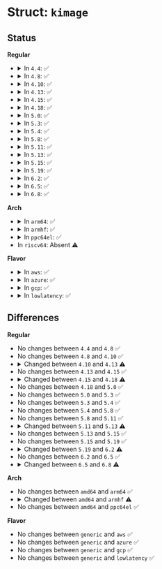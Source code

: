 # Struct: <code>kimage</code>

## Status
<b>Regular</b>
<ul>
<li>
<details>
<summary>In <code>4.4</code>: ✅</summary>

```c
struct kimage {
    kimage_entry_t head;
    kimage_entry_t *entry;
    kimage_entry_t *last_entry;
    long unsigned int start;
    struct page *control_code_page;
    struct page *swap_page;
    long unsigned int nr_segments;
    struct kexec_segment segment[16];
    struct list_head control_pages;
    struct list_head dest_pages;
    struct list_head unusable_pages;
    long unsigned int control_page;
    unsigned int type;
    unsigned int preserve_context;
    unsigned int file_mode;
    struct kimage_arch arch;
    void *kernel_buf;
    long unsigned int kernel_buf_len;
    void *initrd_buf;
    long unsigned int initrd_buf_len;
    char *cmdline_buf;
    long unsigned int cmdline_buf_len;
    struct kexec_file_ops *fops;
    void *image_loader_data;
    struct purgatory_info purgatory_info;
};
```
</details>
</li>
<li>
<details>
<summary>In <code>4.8</code>: ✅</summary>

```c
struct kimage {
    kimage_entry_t head;
    kimage_entry_t *entry;
    kimage_entry_t *last_entry;
    long unsigned int start;
    struct page *control_code_page;
    struct page *swap_page;
    long unsigned int nr_segments;
    struct kexec_segment segment[16];
    struct list_head control_pages;
    struct list_head dest_pages;
    struct list_head unusable_pages;
    long unsigned int control_page;
    unsigned int type;
    unsigned int preserve_context;
    unsigned int file_mode;
    struct kimage_arch arch;
    void *kernel_buf;
    long unsigned int kernel_buf_len;
    void *initrd_buf;
    long unsigned int initrd_buf_len;
    char *cmdline_buf;
    long unsigned int cmdline_buf_len;
    struct kexec_file_ops *fops;
    void *image_loader_data;
    struct purgatory_info purgatory_info;
};
```
</details>
</li>
<li>
<details>
<summary>In <code>4.10</code>: ✅</summary>

```c
struct kimage {
    kimage_entry_t head;
    kimage_entry_t *entry;
    kimage_entry_t *last_entry;
    long unsigned int start;
    struct page *control_code_page;
    struct page *swap_page;
    long unsigned int nr_segments;
    struct kexec_segment segment[16];
    struct list_head control_pages;
    struct list_head dest_pages;
    struct list_head unusable_pages;
    long unsigned int control_page;
    unsigned int type;
    unsigned int preserve_context;
    unsigned int file_mode;
    struct kimage_arch arch;
    void *kernel_buf;
    long unsigned int kernel_buf_len;
    void *initrd_buf;
    long unsigned int initrd_buf_len;
    char *cmdline_buf;
    long unsigned int cmdline_buf_len;
    struct kexec_file_ops *fops;
    void *image_loader_data;
    struct purgatory_info purgatory_info;
};
```
</details>
</li>
<li>
<details>
<summary>In <code>4.13</code>: ✅</summary>

```c
struct kimage {
    kimage_entry_t head;
    kimage_entry_t *entry;
    kimage_entry_t *last_entry;
    long unsigned int start;
    struct page *control_code_page;
    struct page *swap_page;
    void *vmcoreinfo_data_copy;
    long unsigned int nr_segments;
    struct kexec_segment segment[16];
    struct list_head control_pages;
    struct list_head dest_pages;
    struct list_head unusable_pages;
    long unsigned int control_page;
    unsigned int type;
    unsigned int preserve_context;
    unsigned int file_mode;
    struct kimage_arch arch;
    void *kernel_buf;
    long unsigned int kernel_buf_len;
    void *initrd_buf;
    long unsigned int initrd_buf_len;
    char *cmdline_buf;
    long unsigned int cmdline_buf_len;
    struct kexec_file_ops *fops;
    void *image_loader_data;
    struct purgatory_info purgatory_info;
};
```
</details>
</li>
<li>
<details>
<summary>In <code>4.15</code>: ✅</summary>

```c
struct kimage {
    kimage_entry_t head;
    kimage_entry_t *entry;
    kimage_entry_t *last_entry;
    long unsigned int start;
    struct page *control_code_page;
    struct page *swap_page;
    void *vmcoreinfo_data_copy;
    long unsigned int nr_segments;
    struct kexec_segment segment[16];
    struct list_head control_pages;
    struct list_head dest_pages;
    struct list_head unusable_pages;
    long unsigned int control_page;
    unsigned int type;
    unsigned int preserve_context;
    unsigned int file_mode;
    struct kimage_arch arch;
    void *kernel_buf;
    long unsigned int kernel_buf_len;
    void *initrd_buf;
    long unsigned int initrd_buf_len;
    char *cmdline_buf;
    long unsigned int cmdline_buf_len;
    struct kexec_file_ops *fops;
    void *image_loader_data;
    struct purgatory_info purgatory_info;
};
```
</details>
</li>
<li>
<details>
<summary>In <code>4.18</code>: ✅</summary>

```c
struct kimage {
    kimage_entry_t head;
    kimage_entry_t *entry;
    kimage_entry_t *last_entry;
    long unsigned int start;
    struct page *control_code_page;
    struct page *swap_page;
    void *vmcoreinfo_data_copy;
    long unsigned int nr_segments;
    struct kexec_segment segment[16];
    struct list_head control_pages;
    struct list_head dest_pages;
    struct list_head unusable_pages;
    long unsigned int control_page;
    unsigned int type;
    unsigned int preserve_context;
    unsigned int file_mode;
    struct kimage_arch arch;
    void *kernel_buf;
    long unsigned int kernel_buf_len;
    void *initrd_buf;
    long unsigned int initrd_buf_len;
    char *cmdline_buf;
    long unsigned int cmdline_buf_len;
    const struct kexec_file_ops *fops;
    void *image_loader_data;
    struct purgatory_info purgatory_info;
};
```
</details>
</li>
<li>
<details>
<summary>In <code>5.0</code>: ✅</summary>

```c
struct kimage {
    kimage_entry_t head;
    kimage_entry_t *entry;
    kimage_entry_t *last_entry;
    long unsigned int start;
    struct page *control_code_page;
    struct page *swap_page;
    void *vmcoreinfo_data_copy;
    long unsigned int nr_segments;
    struct kexec_segment segment[16];
    struct list_head control_pages;
    struct list_head dest_pages;
    struct list_head unusable_pages;
    long unsigned int control_page;
    unsigned int type;
    unsigned int preserve_context;
    unsigned int file_mode;
    struct kimage_arch arch;
    void *kernel_buf;
    long unsigned int kernel_buf_len;
    void *initrd_buf;
    long unsigned int initrd_buf_len;
    char *cmdline_buf;
    long unsigned int cmdline_buf_len;
    const struct kexec_file_ops *fops;
    void *image_loader_data;
    struct purgatory_info purgatory_info;
};
```
</details>
</li>
<li>
<details>
<summary>In <code>5.3</code>: ✅</summary>

```c
struct kimage {
    kimage_entry_t head;
    kimage_entry_t *entry;
    kimage_entry_t *last_entry;
    long unsigned int start;
    struct page *control_code_page;
    struct page *swap_page;
    void *vmcoreinfo_data_copy;
    long unsigned int nr_segments;
    struct kexec_segment segment[16];
    struct list_head control_pages;
    struct list_head dest_pages;
    struct list_head unusable_pages;
    long unsigned int control_page;
    unsigned int type;
    unsigned int preserve_context;
    unsigned int file_mode;
    struct kimage_arch arch;
    void *kernel_buf;
    long unsigned int kernel_buf_len;
    void *initrd_buf;
    long unsigned int initrd_buf_len;
    char *cmdline_buf;
    long unsigned int cmdline_buf_len;
    const struct kexec_file_ops *fops;
    void *image_loader_data;
    struct purgatory_info purgatory_info;
};
```
</details>
</li>
<li>
<details>
<summary>In <code>5.4</code>: ✅</summary>

```c
struct kimage {
    kimage_entry_t head;
    kimage_entry_t *entry;
    kimage_entry_t *last_entry;
    long unsigned int start;
    struct page *control_code_page;
    struct page *swap_page;
    void *vmcoreinfo_data_copy;
    long unsigned int nr_segments;
    struct kexec_segment segment[16];
    struct list_head control_pages;
    struct list_head dest_pages;
    struct list_head unusable_pages;
    long unsigned int control_page;
    unsigned int type;
    unsigned int preserve_context;
    unsigned int file_mode;
    struct kimage_arch arch;
    void *kernel_buf;
    long unsigned int kernel_buf_len;
    void *initrd_buf;
    long unsigned int initrd_buf_len;
    char *cmdline_buf;
    long unsigned int cmdline_buf_len;
    const struct kexec_file_ops *fops;
    void *image_loader_data;
    struct purgatory_info purgatory_info;
};
```
</details>
</li>
<li>
<details>
<summary>In <code>5.8</code>: ✅</summary>

```c
struct kimage {
    kimage_entry_t head;
    kimage_entry_t *entry;
    kimage_entry_t *last_entry;
    long unsigned int start;
    struct page *control_code_page;
    struct page *swap_page;
    void *vmcoreinfo_data_copy;
    long unsigned int nr_segments;
    struct kexec_segment segment[16];
    struct list_head control_pages;
    struct list_head dest_pages;
    struct list_head unusable_pages;
    long unsigned int control_page;
    unsigned int type;
    unsigned int preserve_context;
    unsigned int file_mode;
    struct kimage_arch arch;
    void *kernel_buf;
    long unsigned int kernel_buf_len;
    void *initrd_buf;
    long unsigned int initrd_buf_len;
    char *cmdline_buf;
    long unsigned int cmdline_buf_len;
    const struct kexec_file_ops *fops;
    void *image_loader_data;
    struct purgatory_info purgatory_info;
};
```
</details>
</li>
<li>
<details>
<summary>In <code>5.11</code>: ✅</summary>

```c
struct kimage {
    kimage_entry_t head;
    kimage_entry_t *entry;
    kimage_entry_t *last_entry;
    long unsigned int start;
    struct page *control_code_page;
    struct page *swap_page;
    void *vmcoreinfo_data_copy;
    long unsigned int nr_segments;
    struct kexec_segment segment[16];
    struct list_head control_pages;
    struct list_head dest_pages;
    struct list_head unusable_pages;
    long unsigned int control_page;
    unsigned int type;
    unsigned int preserve_context;
    unsigned int file_mode;
    struct kimage_arch arch;
    void *kernel_buf;
    long unsigned int kernel_buf_len;
    void *initrd_buf;
    long unsigned int initrd_buf_len;
    char *cmdline_buf;
    long unsigned int cmdline_buf_len;
    const struct kexec_file_ops *fops;
    void *image_loader_data;
    struct purgatory_info purgatory_info;
};
```
</details>
</li>
<li>
<details>
<summary>In <code>5.13</code>: ✅</summary>

```c
struct kimage {
    kimage_entry_t head;
    kimage_entry_t *entry;
    kimage_entry_t *last_entry;
    long unsigned int start;
    struct page *control_code_page;
    struct page *swap_page;
    void *vmcoreinfo_data_copy;
    long unsigned int nr_segments;
    struct kexec_segment segment[16];
    struct list_head control_pages;
    struct list_head dest_pages;
    struct list_head unusable_pages;
    long unsigned int control_page;
    unsigned int type;
    unsigned int preserve_context;
    unsigned int file_mode;
    struct kimage_arch arch;
    void *kernel_buf;
    long unsigned int kernel_buf_len;
    void *initrd_buf;
    long unsigned int initrd_buf_len;
    char *cmdline_buf;
    long unsigned int cmdline_buf_len;
    const struct kexec_file_ops *fops;
    void *image_loader_data;
    struct purgatory_info purgatory_info;
    void *elf_headers;
    long unsigned int elf_headers_sz;
    long unsigned int elf_load_addr;
};
```
</details>
</li>
<li>
<details>
<summary>In <code>5.15</code>: ✅</summary>

```c
struct kimage {
    kimage_entry_t head;
    kimage_entry_t *entry;
    kimage_entry_t *last_entry;
    long unsigned int start;
    struct page *control_code_page;
    struct page *swap_page;
    void *vmcoreinfo_data_copy;
    long unsigned int nr_segments;
    struct kexec_segment segment[16];
    struct list_head control_pages;
    struct list_head dest_pages;
    struct list_head unusable_pages;
    long unsigned int control_page;
    unsigned int type;
    unsigned int preserve_context;
    unsigned int file_mode;
    struct kimage_arch arch;
    void *kernel_buf;
    long unsigned int kernel_buf_len;
    void *initrd_buf;
    long unsigned int initrd_buf_len;
    char *cmdline_buf;
    long unsigned int cmdline_buf_len;
    const struct kexec_file_ops *fops;
    void *image_loader_data;
    struct purgatory_info purgatory_info;
    void *elf_headers;
    long unsigned int elf_headers_sz;
    long unsigned int elf_load_addr;
};
```
</details>
</li>
<li>
<details>
<summary>In <code>5.19</code>: ✅</summary>

```c
struct kimage {
    kimage_entry_t head;
    kimage_entry_t *entry;
    kimage_entry_t *last_entry;
    long unsigned int start;
    struct page *control_code_page;
    struct page *swap_page;
    void *vmcoreinfo_data_copy;
    long unsigned int nr_segments;
    struct kexec_segment segment[16];
    struct list_head control_pages;
    struct list_head dest_pages;
    struct list_head unusable_pages;
    long unsigned int control_page;
    unsigned int type;
    unsigned int preserve_context;
    unsigned int file_mode;
    struct kimage_arch arch;
    void *kernel_buf;
    long unsigned int kernel_buf_len;
    void *initrd_buf;
    long unsigned int initrd_buf_len;
    char *cmdline_buf;
    long unsigned int cmdline_buf_len;
    const struct kexec_file_ops *fops;
    void *image_loader_data;
    struct purgatory_info purgatory_info;
    void *elf_headers;
    long unsigned int elf_headers_sz;
    long unsigned int elf_load_addr;
};
```
</details>
</li>
<li>
<details>
<summary>In <code>6.2</code>: ✅</summary>

```c
struct kimage {
    kimage_entry_t head;
    kimage_entry_t *entry;
    kimage_entry_t *last_entry;
    long unsigned int start;
    struct page *control_code_page;
    struct page *swap_page;
    void *vmcoreinfo_data_copy;
    long unsigned int nr_segments;
    struct kexec_segment segment[16];
    struct list_head control_pages;
    struct list_head dest_pages;
    struct list_head unusable_pages;
    long unsigned int control_page;
    unsigned int type;
    unsigned int preserve_context;
    unsigned int file_mode;
    struct kimage_arch arch;
    void *kernel_buf;
    long unsigned int kernel_buf_len;
    void *initrd_buf;
    long unsigned int initrd_buf_len;
    char *cmdline_buf;
    long unsigned int cmdline_buf_len;
    const struct kexec_file_ops *fops;
    void *image_loader_data;
    struct purgatory_info purgatory_info;
    void *ima_buffer;
    phys_addr_t ima_buffer_addr;
    size_t ima_buffer_size;
    void *elf_headers;
    long unsigned int elf_headers_sz;
    long unsigned int elf_load_addr;
};
```
</details>
</li>
<li>
<details>
<summary>In <code>6.5</code>: ✅</summary>

```c
struct kimage {
    kimage_entry_t head;
    kimage_entry_t *entry;
    kimage_entry_t *last_entry;
    long unsigned int start;
    struct page *control_code_page;
    struct page *swap_page;
    void *vmcoreinfo_data_copy;
    long unsigned int nr_segments;
    struct kexec_segment segment[16];
    struct list_head control_pages;
    struct list_head dest_pages;
    struct list_head unusable_pages;
    long unsigned int control_page;
    unsigned int type;
    unsigned int preserve_context;
    unsigned int file_mode;
    struct kimage_arch arch;
    void *kernel_buf;
    long unsigned int kernel_buf_len;
    void *initrd_buf;
    long unsigned int initrd_buf_len;
    char *cmdline_buf;
    long unsigned int cmdline_buf_len;
    const struct kexec_file_ops *fops;
    void *image_loader_data;
    struct purgatory_info purgatory_info;
    void *ima_buffer;
    phys_addr_t ima_buffer_addr;
    size_t ima_buffer_size;
    void *elf_headers;
    long unsigned int elf_headers_sz;
    long unsigned int elf_load_addr;
};
```
</details>
</li>
<li>
<details>
<summary>In <code>6.8</code>: ✅</summary>

```c
struct kimage {
    kimage_entry_t head;
    kimage_entry_t *entry;
    kimage_entry_t *last_entry;
    long unsigned int start;
    struct page *control_code_page;
    struct page *swap_page;
    void *vmcoreinfo_data_copy;
    long unsigned int nr_segments;
    struct kexec_segment segment[16];
    struct list_head control_pages;
    struct list_head dest_pages;
    struct list_head unusable_pages;
    long unsigned int control_page;
    unsigned int type;
    unsigned int preserve_context;
    unsigned int file_mode;
    unsigned int update_elfcorehdr;
    struct kimage_arch arch;
    void *kernel_buf;
    long unsigned int kernel_buf_len;
    void *initrd_buf;
    long unsigned int initrd_buf_len;
    char *cmdline_buf;
    long unsigned int cmdline_buf_len;
    const struct kexec_file_ops *fops;
    void *image_loader_data;
    struct purgatory_info purgatory_info;
    int hp_action;
    int elfcorehdr_index;
    bool elfcorehdr_updated;
    void *ima_buffer;
    phys_addr_t ima_buffer_addr;
    size_t ima_buffer_size;
    void *elf_headers;
    long unsigned int elf_headers_sz;
    long unsigned int elf_load_addr;
};
```
</details>
</li>
</ul>
<b>Arch</b>
<ul>
<li>
<details>
<summary>In <code>arm64</code>: ✅</summary>

```c
struct kimage {
    kimage_entry_t head;
    kimage_entry_t *entry;
    kimage_entry_t *last_entry;
    long unsigned int start;
    struct page *control_code_page;
    struct page *swap_page;
    void *vmcoreinfo_data_copy;
    long unsigned int nr_segments;
    struct kexec_segment segment[16];
    struct list_head control_pages;
    struct list_head dest_pages;
    struct list_head unusable_pages;
    long unsigned int control_page;
    unsigned int type;
    unsigned int preserve_context;
    unsigned int file_mode;
    struct kimage_arch arch;
    void *kernel_buf;
    long unsigned int kernel_buf_len;
    void *initrd_buf;
    long unsigned int initrd_buf_len;
    char *cmdline_buf;
    long unsigned int cmdline_buf_len;
    const struct kexec_file_ops *fops;
    void *image_loader_data;
    struct purgatory_info purgatory_info;
};
```
</details>
</li>
<li>
<details>
<summary>In <code>armhf</code>: ✅</summary>

```c
struct kimage {
    kimage_entry_t head;
    kimage_entry_t *entry;
    kimage_entry_t *last_entry;
    long unsigned int start;
    struct page *control_code_page;
    struct page *swap_page;
    void *vmcoreinfo_data_copy;
    long unsigned int nr_segments;
    struct kexec_segment segment[16];
    struct list_head control_pages;
    struct list_head dest_pages;
    struct list_head unusable_pages;
    long unsigned int control_page;
    unsigned int type;
    unsigned int preserve_context;
    unsigned int file_mode;
    struct kimage_arch arch;
};
```
</details>
</li>
<li>
<details>
<summary>In <code>ppc64el</code>: ✅</summary>

```c
struct kimage {
    kimage_entry_t head;
    kimage_entry_t *entry;
    kimage_entry_t *last_entry;
    long unsigned int start;
    struct page *control_code_page;
    struct page *swap_page;
    void *vmcoreinfo_data_copy;
    long unsigned int nr_segments;
    struct kexec_segment segment[16];
    struct list_head control_pages;
    struct list_head dest_pages;
    struct list_head unusable_pages;
    long unsigned int control_page;
    unsigned int type;
    unsigned int preserve_context;
    unsigned int file_mode;
    struct kimage_arch arch;
    void *kernel_buf;
    long unsigned int kernel_buf_len;
    void *initrd_buf;
    long unsigned int initrd_buf_len;
    char *cmdline_buf;
    long unsigned int cmdline_buf_len;
    const struct kexec_file_ops *fops;
    void *image_loader_data;
    struct purgatory_info purgatory_info;
};
```
</details>
</li>
<li>
In <code>riscv64</code>: Absent ⚠️
</li>
</ul>
<b>Flavor</b>
<ul>
<li>
<details>
<summary>In <code>aws</code>: ✅</summary>

```c
struct kimage {
    kimage_entry_t head;
    kimage_entry_t *entry;
    kimage_entry_t *last_entry;
    long unsigned int start;
    struct page *control_code_page;
    struct page *swap_page;
    void *vmcoreinfo_data_copy;
    long unsigned int nr_segments;
    struct kexec_segment segment[16];
    struct list_head control_pages;
    struct list_head dest_pages;
    struct list_head unusable_pages;
    long unsigned int control_page;
    unsigned int type;
    unsigned int preserve_context;
    unsigned int file_mode;
    struct kimage_arch arch;
    void *kernel_buf;
    long unsigned int kernel_buf_len;
    void *initrd_buf;
    long unsigned int initrd_buf_len;
    char *cmdline_buf;
    long unsigned int cmdline_buf_len;
    const struct kexec_file_ops *fops;
    void *image_loader_data;
    struct purgatory_info purgatory_info;
};
```
</details>
</li>
<li>
<details>
<summary>In <code>azure</code>: ✅</summary>

```c
struct kimage {
    kimage_entry_t head;
    kimage_entry_t *entry;
    kimage_entry_t *last_entry;
    long unsigned int start;
    struct page *control_code_page;
    struct page *swap_page;
    void *vmcoreinfo_data_copy;
    long unsigned int nr_segments;
    struct kexec_segment segment[16];
    struct list_head control_pages;
    struct list_head dest_pages;
    struct list_head unusable_pages;
    long unsigned int control_page;
    unsigned int type;
    unsigned int preserve_context;
    unsigned int file_mode;
    struct kimage_arch arch;
    void *kernel_buf;
    long unsigned int kernel_buf_len;
    void *initrd_buf;
    long unsigned int initrd_buf_len;
    char *cmdline_buf;
    long unsigned int cmdline_buf_len;
    const struct kexec_file_ops *fops;
    void *image_loader_data;
    struct purgatory_info purgatory_info;
};
```
</details>
</li>
<li>
<details>
<summary>In <code>gcp</code>: ✅</summary>

```c
struct kimage {
    kimage_entry_t head;
    kimage_entry_t *entry;
    kimage_entry_t *last_entry;
    long unsigned int start;
    struct page *control_code_page;
    struct page *swap_page;
    void *vmcoreinfo_data_copy;
    long unsigned int nr_segments;
    struct kexec_segment segment[16];
    struct list_head control_pages;
    struct list_head dest_pages;
    struct list_head unusable_pages;
    long unsigned int control_page;
    unsigned int type;
    unsigned int preserve_context;
    unsigned int file_mode;
    struct kimage_arch arch;
    void *kernel_buf;
    long unsigned int kernel_buf_len;
    void *initrd_buf;
    long unsigned int initrd_buf_len;
    char *cmdline_buf;
    long unsigned int cmdline_buf_len;
    const struct kexec_file_ops *fops;
    void *image_loader_data;
    struct purgatory_info purgatory_info;
};
```
</details>
</li>
<li>
<details>
<summary>In <code>lowlatency</code>: ✅</summary>

```c
struct kimage {
    kimage_entry_t head;
    kimage_entry_t *entry;
    kimage_entry_t *last_entry;
    long unsigned int start;
    struct page *control_code_page;
    struct page *swap_page;
    void *vmcoreinfo_data_copy;
    long unsigned int nr_segments;
    struct kexec_segment segment[16];
    struct list_head control_pages;
    struct list_head dest_pages;
    struct list_head unusable_pages;
    long unsigned int control_page;
    unsigned int type;
    unsigned int preserve_context;
    unsigned int file_mode;
    struct kimage_arch arch;
    void *kernel_buf;
    long unsigned int kernel_buf_len;
    void *initrd_buf;
    long unsigned int initrd_buf_len;
    char *cmdline_buf;
    long unsigned int cmdline_buf_len;
    const struct kexec_file_ops *fops;
    void *image_loader_data;
    struct purgatory_info purgatory_info;
};
```
</details>
</li>
</ul>

## Differences
<b>Regular</b>
<ul>
<li>
No changes between <code>4.4</code> and <code>4.8</code> ✅
</li>
<li>
No changes between <code>4.8</code> and <code>4.10</code> ✅
</li>
<li>
<details>
<summary>Changed between <code>4.10</code> and <code>4.13</code> ⚠️</summary>
<ul>
<li>
<b>Field added. </b>
<code>void *vmcoreinfo_data_copy</code>
</li>
</ul>
</details>
</li>
<li>
No changes between <code>4.13</code> and <code>4.15</code> ✅
</li>
<li>
<details>
<summary>Changed between <code>4.15</code> and <code>4.18</code> ⚠️</summary>
<ul>
<li>
<b>Field type changed. </b>
<code>struct kexec_file_ops *fops</code> ➡️ <code>const struct kexec_file_ops *fops</code>
</li>
</ul>
</details>
</li>
<li>
No changes between <code>4.18</code> and <code>5.0</code> ✅
</li>
<li>
No changes between <code>5.0</code> and <code>5.3</code> ✅
</li>
<li>
No changes between <code>5.3</code> and <code>5.4</code> ✅
</li>
<li>
No changes between <code>5.4</code> and <code>5.8</code> ✅
</li>
<li>
No changes between <code>5.8</code> and <code>5.11</code> ✅
</li>
<li>
<details>
<summary>Changed between <code>5.11</code> and <code>5.13</code> ⚠️</summary>
<ul>
<li>
<b>Field added. </b>
<code>void *elf_headers</code>
</li>
<li>
<b>Field added. </b>
<code>long unsigned int elf_headers_sz</code>
</li>
<li>
<b>Field added. </b>
<code>long unsigned int elf_load_addr</code>
</li>
</ul>
</details>
</li>
<li>
No changes between <code>5.13</code> and <code>5.15</code> ✅
</li>
<li>
No changes between <code>5.15</code> and <code>5.19</code> ✅
</li>
<li>
<details>
<summary>Changed between <code>5.19</code> and <code>6.2</code> ⚠️</summary>
<ul>
<li>
<b>Field added. </b>
<code>void *ima_buffer</code>
</li>
<li>
<b>Field added. </b>
<code>phys_addr_t ima_buffer_addr</code>
</li>
<li>
<b>Field added. </b>
<code>size_t ima_buffer_size</code>
</li>
</ul>
</details>
</li>
<li>
No changes between <code>6.2</code> and <code>6.5</code> ✅
</li>
<li>
<details>
<summary>Changed between <code>6.5</code> and <code>6.8</code> ⚠️</summary>
<ul>
<li>
<b>Field added. </b>
<code>unsigned int update_elfcorehdr</code>
</li>
<li>
<b>Field added. </b>
<code>int hp_action</code>
</li>
<li>
<b>Field added. </b>
<code>int elfcorehdr_index</code>
</li>
<li>
<b>Field added. </b>
<code>bool elfcorehdr_updated</code>
</li>
</ul>
</details>
</li>
</ul>
<b>Arch</b>
<ul>
<li>
No changes between <code>amd64</code> and <code>arm64</code> ✅
</li>
<li>
<details>
<summary>Changed between <code>amd64</code> and <code>armhf</code> ⚠️</summary>
<ul>
<li>
<b>Field removed. </b>
<code>void *kernel_buf</code>
</li>
<li>
<b>Field removed. </b>
<code>long unsigned int kernel_buf_len</code>
</li>
<li>
<b>Field removed. </b>
<code>void *initrd_buf</code>
</li>
<li>
<b>Field removed. </b>
<code>long unsigned int initrd_buf_len</code>
</li>
<li>
<b>Field removed. </b>
<code>char *cmdline_buf</code>
</li>
<li>
<b>Field removed. </b>
<code>long unsigned int cmdline_buf_len</code>
</li>
<li>
<b>Field removed. </b>
<code>const struct kexec_file_ops *fops</code>
</li>
<li>
<b>Field removed. </b>
<code>void *image_loader_data</code>
</li>
<li>
<b>Field removed. </b>
<code>struct purgatory_info purgatory_info</code>
</li>
</ul>
</details>
</li>
<li>
No changes between <code>amd64</code> and <code>ppc64el</code> ✅
</li>
</ul>
<b>Flavor</b>
<ul>
<li>
No changes between <code>generic</code> and <code>aws</code> ✅
</li>
<li>
No changes between <code>generic</code> and <code>azure</code> ✅
</li>
<li>
No changes between <code>generic</code> and <code>gcp</code> ✅
</li>
<li>
No changes between <code>generic</code> and <code>lowlatency</code> ✅
</li>
</ul>
